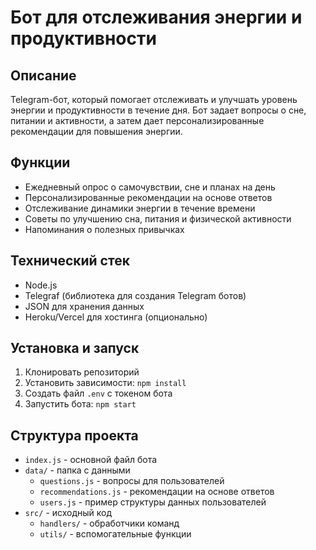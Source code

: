 # Бот для отслеживания энергии и продуктивности

## Описание
Telegram-бот, который помогает отслеживать и улучшать уровень энергии и продуктивности в течение дня. Бот задает вопросы о сне, питании и активности, а затем дает персонализированные рекомендации для повышения энергии.

## Функции
- Ежедневный опрос о самочувствии, сне и планах на день
- Персонализированные рекомендации на основе ответов
- Отслеживание динамики энергии в течение времени
- Советы по улучшению сна, питания и физической активности
- Напоминания о полезных привычках

## Технический стек
- Node.js
- Telegraf (библиотека для создания Telegram ботов)
- JSON для хранения данных
- Heroku/Vercel для хостинга (опционально)

## Установка и запуск
1. Клонировать репозиторий
2. Установить зависимости: `npm install`
3. Создать файл `.env` с токеном бота
4. Запустить бота: `npm start`

## Структура проекта
- `index.js` - основной файл бота
- `data/` - папка с данными
  - `questions.js` - вопросы для пользователей
  - `recommendations.js` - рекомендации на основе ответов
  - `users.js` - пример структуры данных пользователей
- `src/` - исходный код
  - `handlers/` - обработчики команд
  - `utils/` - вспомогательные функции
